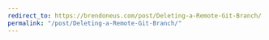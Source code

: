 ```yaml
---
redirect_to: https://brendoneus.com/post/Deleting-a-Remote-Git-Branch/
permalink: "/post/Deleting-a-Remote-Git-Branch/"
---
```

